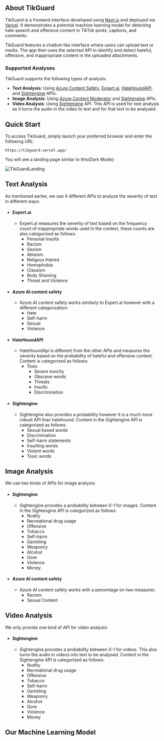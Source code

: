 ## About TikGuard

TikGuard is a frontend interface developed using [Next.js](https://nextjs.org/) and deployed via [Vercel](https://vercel.com/). It demonstrates a potential machine learning model for detecting hate speech and offensive content in TikTok posts, captions, and comments.

TikGuard features a chatbot-like interface where users can upload text or media. The app then uses the selected API to identify and detect hateful, offensive, and inappropriate content in the uploaded attachments.

### Supported Analyses

TikGuard supports the following types of analysis:
- **Text Analysis**: Using [Azure Content Safety](https://azure.microsoft.com/en-us/products/ai-services/ai-content-safety), [Expert.ai](https://docs.expert.ai/nlapi/v2/), [HateHoundAPI](https://hate-hound-api.vercel.app/?ref=taaft&utm_source=taaft&utm_medium=referral), and [Sightengine](https://sightengine.com/docs/) APIs.
- **Image Analysis**: Using [Azure Content Moderator](https://learn.microsoft.com/en-us/azure/ai-services/content-moderator/overview) and [Sightengine](https://sightengine.com/docs/) APIs.
- **Video Analysis**: Using [Sightengine](https://sightengine.com/docs/) API. This API is used for text analysis as it turns the audio in the video to text and for that text to be analyzed. 

## Quick Start

To access TikGuard, simply launch your preferred browser and enter the following URL:

```
https://tikguard.vercel.app/
```

You will see a landing page similar to this(Dark Mode):

![TikGuardLanding](https://github.com/minhvyha/TikGuard/assets/132450443/c3c61eb9-6b4d-4541-8bba-a04593a3ae6d)





## Text Analysis 

As mentioned earlier, we use 4 different APIs to analyze the severity of text in different ways: 

 - #### Expert.ai 
	 - Expert.ai measures the severity of text based on the frequency count of inappropriate words used in the context, these counts are also categorized as follows:
		 - Personal Insults 
		 - Racism
		 - Sexism
		 - Ableism
		 - Religous Hatred 
		 - Homophobia
		 - Classism 
		 - Body Shaming 
		 - Threat and Violence
- #### Azure AI content safety
	- Azure AI content safety works similarly to Expert.ai however with a different categorization:
		- Hate 
		- Self-harm
		- Sexual
		- Violence
- #### HateHoundAPI
	- HateHoundApi is different from the other APIs and measures the severity based on the probability of hateful and offensive content. Content is categorized as follows:
   		- Toxic
        	- Severe toxicity
        	- Obscene words
           	- Threats
           	- Insults
           	- Discrimination
- #### Sightengine
  	- Sightengine also provides a probability however it is a much more robust API than hatehound. Content in the Sightengine API is categorized as follows:
  	  	- Sexual based words
  	  	- Discrimination
  	  	- Self-harm statements
  	  	- Insulting words
  	  	- Violent words
  	  	- Toxic words

## Image Analysis 

We use two kinds of APIs for image analysis:

- #### Sightengine
  	- Sightengine provides a probability between 0-1 for images. Content in the Sightengine API is categorized as follows:
  	  	- Nudity
  	  	- Recreational drug usage
  	  	- Offensive
  	  	- Tobacco
  	  	- Self-harm
  	  	- Gambling
  	  	- Weaponry
  	  	- Alcohol
  	  	- Gore
  	  	- Violence
  	  	- Money
- #### Azure AI content safety
	- Azure AI content safety works with a percentage on two measures:
		- Racism
  		- Sexual Content

## Video Analysis 

We only provide one kind of API for video analysis:

- #### Sightengine
  	- Sightengine provides a probability between 0-1 for videos. This also turns the audio in videos into text to be analysed. Content in the Sightengine API is categorized as follows:
  	  	- Nudity
  	  	- Recreational drug usage
  	  	- Offensive
  	  	- Tobacco
  	  	- Self-harm
  	  	- Gambling
  	  	- Weaponry
  	  	- Alcohol
  	  	- Gore
  	  	- Violence
  	  	- Money


## Our Machine Learning Model
